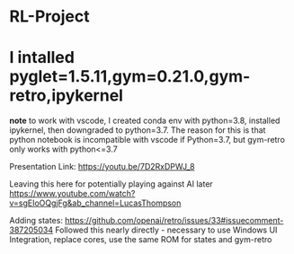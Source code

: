 # RL-Project

# I intalled pyglet=1.5.11,gym=0.21.0,gym-retro,ipykernel

**note** to work with vscode, I created conda env with python=3.8, installed ipykernel, then downgraded to python=3.7. The reason for this is that python notebook is incompatible with vscode if Python=3.7, but gym-retro only works with python<=3.7

Presentation Link: https://youtu.be/7D2RxDPWJ_8

Leaving this here for potentially playing against AI later
https://www.youtube.com/watch?v=sgEIoOQgjFg&ab_channel=LucasThompson

Adding states:
https://github.com/openai/retro/issues/33#issuecomment-387205034
Followed this nearly directly - necessary to use Windows UI Integration, replace cores, use the same ROM for states and gym-retro
